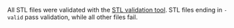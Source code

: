 All STL files were validated with the [STL validation tool](https://github.com/JoergHeseler/stl-validator-for-archivematica). STL files ending in `-valid` pass validation, while all other files fail.
